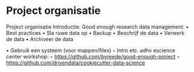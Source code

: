# Project organisatie

Project organisatie
	Introductie: Good enough research data management:
    • Best practices
    • Sla ruwe data op
    • Backup
    • Beschrijf de data
    • Verwerk de data
    • Archiveer de data

• Gebruik een systeem (voor mappen/files)
    ◦ Intro etc. adhv escience center workshop:
    ◦ https://github.com/bvreede/good-enough-project
    ◦ https://github.com/drivendata/cookiecutter-data-science 